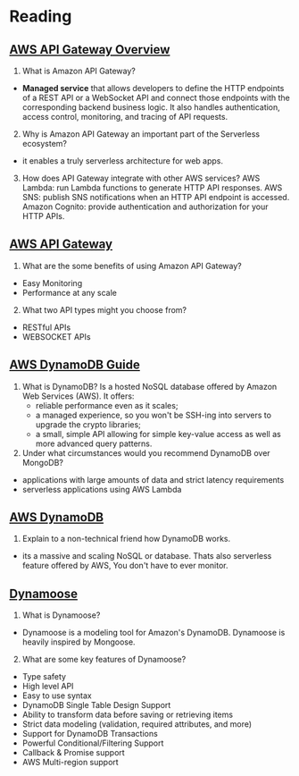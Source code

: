 # Reading

## [AWS API Gateway Overview](https://www.serverless.com/amazon-api-gateway)

1. What is Amazon API Gateway?
  - **Managed service** that allows developers to define the HTTP endpoints of a REST API or a WebSocket API and connect those endpoints with the corresponding backend business logic. It also handles authentication, access control, monitoring, and tracing of API requests.
2. Why is Amazon API Gateway an important part of the Serverless ecosystem?
  - it enables a truly serverless architecture for web apps.
3. How does API Gateway integrate with other AWS services?
  AWS Lambda: run Lambda functions to generate HTTP API responses.
  AWS SNS: publish SNS notifications when an HTTP API endpoint is accessed.
  Amazon Cognito: provide authentication and authorization for your HTTP APIs.

## [AWS API Gateway](https://aws.amazon.com/api-gateway/)

1. What are the some benefits of using Amazon API Gateway?
  - Easy Monitoring
  - Performance at any scale
2. What two API types might you choose from?
  - RESTful APIs
  - WEBSOCKET APIs

## [AWS DynamoDB Guide](https://www.dynamodbguide.com/what-is-dynamo-db/)

1. What is DynamoDB? Is a hosted NoSQL database offered by Amazon Web Services (AWS). It offers:
    - reliable performance even as it scales;
    - a managed experience, so you won't be SSH-ing into servers to upgrade the crypto libraries;
    - a small, simple API allowing for simple key-value access as well as more advanced query patterns.
2. Under what circumstances would you recommend DynamoDB over MongoDB?
  - applications with large amounts of data and strict latency requirements
  - serverless applications using AWS Lambda

## [AWS DynamoDB](https://aws.amazon.com/dynamodb/)

1. Explain to a non-technical friend how DynamoDB works.
  - its a massive and scaling NoSQL or database. Thats also serverless feature offered by AWS, You don't have to ever monitor. 

## [Dynamoose](https://dynamoosejs.com/getting_started/Introduction)

1. What is Dynamoose?
  - Dynamoose is a modeling tool for Amazon's DynamoDB. Dynamoose is heavily inspired by Mongoose.
2. What are some key features of Dynamoose?
  - Type safety
  - High level API
  - Easy to use syntax
  - DynamoDB Single Table Design Support
  - Ability to transform data before saving or retrieving items
  - Strict data modeling (validation, required attributes, and more)
  - Support for DynamoDB Transactions
  - Powerful Conditional/Filtering Support
 - Callback & Promise support
 - AWS Multi-region support